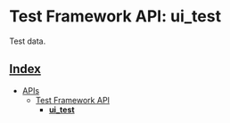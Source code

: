 # Test Framework API: ui_test

Test data.

## [Index](../../README.md)
- [APIs](../README.md)
  - [Test Framework API](./README.md)
    - **[ui_test](./ui_test.md)**
